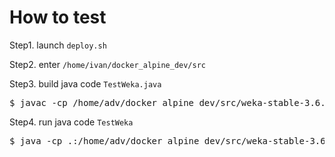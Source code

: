 # How to test
Step1. launch `deploy.sh`

Step2. enter `/home/ivan/docker_alpine_dev/src`

Step3. build java code `TestWeka.java`
<pre>
$ javac -cp /home/adv/docker_alpine_dev/src/weka-stable-3.6.6.jar TestWeka.java
</pre>

Step4. run java code `TestWeka`
<pre>
$ java -cp .:/home/adv/docker_alpine_dev/src/weka-stable-3.6.6.jar TestWeka
</pre>
